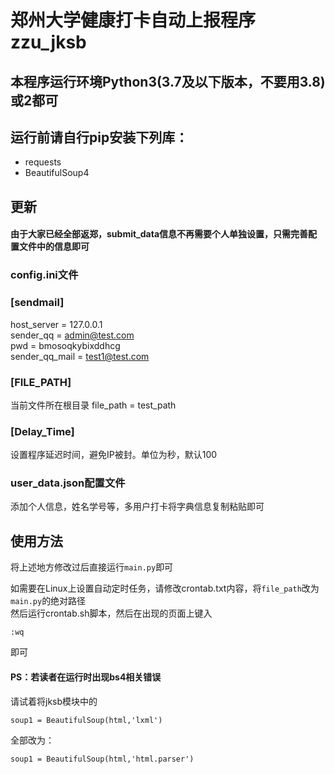 # 郑州大学健康打卡自动上报程序zzu_jksb
## 本程序运行环境Python3(3.7及以下版本，不要用3.8)或2都可
## 运行前请自行pip安装下列库：
  - requests 
  - BeautifulSoup4
## 更新
#### 由于大家已经全部返郑，submit_data信息不再需要个人单独设置，只需完善配置文件中的信息即可
### config.ini文件
###  [sendmail]
host_server = 127.0.0.1\
sender_qq = admin@test.com\
pwd = bmosoqkybixddhcg\
sender_qq_mail = test1@test.com 

### [FILE_PATH]
当前文件所在根目录
file_path = test_path
### [Delay_Time]
设置程序延迟时间，避免IP被封。单位为秒，默认100

### user_data.json配置文件
添加个人信息，姓名学号等，多用户打卡将字典信息复制粘贴即可

## 使用方法
将上述地方修改过后直接运行``main.py``即可


如需要在Linux上设置自动定时任务，请修改crontab.txt内容，将``file_path``改为``main.py``的绝对路径\
然后运行crontab.sh脚本，然后在出现的页面上键入
```
:wq
```
即可


#### PS：若读者在运行时出现bs4相关错误
请试着将jksb模块中的
```
soup1 = BeautifulSoup(html,'lxml')
```
全部改为：
```
soup1 = BeautifulSoup(html,'html.parser')
```


